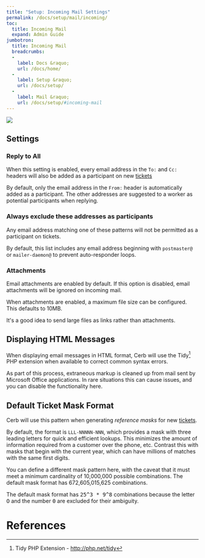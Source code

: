 ```yaml
---
title: "Setup: Incoming Mail Settings"
permalink: /docs/setup/mail/incoming/
toc:
  title: Incoming Mail
  expand: Admin Guide
jumbotron:
  title: Incoming Mail
  breadcrumbs:
  - 
    label: Docs &raquo;
    url: /docs/home/
  - 
    label: Setup &raquo;
    url: /docs/setup/
  - 
    label: Mail &raquo;
    url: /docs/setup/#incoming-mail
---
```


<div class="cerb-screenshot">
<img src="/assets/images/docs/setup/mail-settings.png" class="screenshot">
</div>

## Settings

### Reply to All

When this setting is enabled, every email address in the `To:` and `Cc:` headers will also be added as a participant on new [tickets](/docs/tickets/)

By default, only the email address in the `From:` header is automatically added as a participant.  The other addresses are suggested to a worker as potential participants when replying.

### Always exclude these addresses as participants

Any email address matching one of these patterns will not be permitted as a participant on tickets.

By default, this list includes any email address beginning with `postmaster@` or `mailer-daemon@` to prevent auto-responder loops.

### Attachments

Email attachments are enabled by default.  If this option is disabled, email attachments will be ignored on incoming mail.

When attachments are enabled, a maximum file size can be configured.  This defaults to 10MB.

<div class="cerb-box note">
	<p>
		It's a good idea to send large files as links rather than attachments.
	</p>
</div>

## Displaying HTML Messages

When displaying email messages in HTML format, Cerb will use the Tidy[^php-tidy] PHP extension when available to correct common syntax errors.

As part of this process, extraneous markup is cleaned up from mail sent by Microsoft Office applications.  In rare situations this can cause issues, and you can disable the functionality here.

## Default Ticket Mask Format

Cerb will use this pattern when generating _reference masks_ for new [tickets](/docs/tickets/).

By default, the format is `LLL-NNNNN-NNN`, which provides a mask with three leading letters for quick and efficient lookups. This minimizes the amount of information required from a customer over the phone, etc.  Contrast this with masks that begin with the current year, which can have millions of matches with the same first digits.

You can define a different mask pattern here, with the caveat that it must meet a minimum cardinality of 10,000,000 possible combinations.  The default mask format has 672,605,015,625 combinations.

<div class="cerb-box geek-out">
	<p>
		The default mask format has <tt>25^3 * 9^8</tt> combinations because the letter <tt>O</tt> and the number <tt>0</tt> are excluded for their ambiguity.
	</p>
</div>


# References

[^php-tidy]: Tidy PHP Extension - <http://php.net/tidy>
